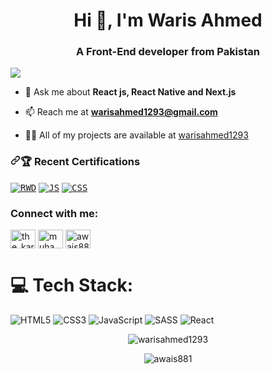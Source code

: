 <h1 align="center">Hi 👋, I'm Waris Ahmed</h1> 
 
<h3 align="center">A Front-End developer from Pakistan </h3>  

<a href="https://visitcount.itsvg.in">
  <img src="https://visitcount.itsvg.in/api?id=warisahmed1293&label=Profile%20Views&color=0&icon=5&pretty=false" />
</a>

  
 
- 💬 Ask me about **React js, React Native and Next.js**

- 📫 Reach me at **warisahmed1293@gmail.com**  

- 👨‍💻 All of my projects are available at [warisahmed1293](https://warisahmed1293.github.io)  

 <h3 dir="auto"><a id="user-content--recent-certifications" class="anchor" aria-hidden="true" tabindex="-1" href="#-recent-certifications"><svg class="octicon octicon-link" viewBox="0 0 16 16" version="1.1" width="16" height="16" aria-hidden="true"><path d="m7.775 3.275 1.25-1.25a3.5 3.5 0 1 1 4.95 4.95l-2.5 2.5a3.5 3.5 0 0 1-4.95 0 .751.751 0 0 1 .018-1.042.751.751 0 0 1 1.042-.018 1.998 1.998 0 0 0 2.83 0l2.5-2.5a2.002 2.002 0 0 0-2.83-2.83l-1.25 1.25a.751.751 0 0 1-1.042-.018.751.751 0 0 1-.018-1.042Zm-4.69 9.64a1.998 1.998 0 0 0 2.83 0l1.25-1.25a.751.751 0 0 1 1.042.018.751.751 0 0 1 .018 1.042l-1.25 1.25a3.5 3.5 0 1 1-4.95-4.95l2.5-2.5a3.5 3.5 0 0 1 4.95 0 .751.751 0 0 1-.018 1.042.751.751 0 0 1-1.042.018 1.998 1.998 0 0 0-2.83 0l-2.5 2.5a1.998 1.998 0 0 0 0 2.83Z"></path></svg></a>🏆 Recent Certifications</h3>

<p dir="auto"><kbd><a href="https://www.credly.com/badges/4987e4e4-b672-47b1-923d-2c4d9da25a6e" rel="nofollow"><img src="https://img.shields.io/badge/React_JS_Frontend_Dev-IBM_Certification-blue" alt="RWD" data-canonical-src="https://img.shields.io/badge/FreeCodeCamp_Responsive_Web_Design-0A0A23?logo=freecodecamp&amp;logoColor=white" style="max-width: 100%;"></a></kbd>
<kbd><a href="https://www.credly.com/badges/8b238ff3-3461-4e8c-9f1f-4037fda1fc3b" rel="nofollow"><img src="https://img.shields.io/badge/Python-IBM_Certification-blue" alt="JS" data-canonical-src="https://img.shields.io/badge/html_css_Javascript-IBM_Certification-blue" style="max-width: 100%;"></a></kbd>
<kbd><a href="https://www.credly.com/badges/90cd976f-8079-45b1-bfd7-1a43ce520e99" rel="nofollow"><img src="https://img.shields.io/badge/html_css_Javascript-IBM_Certification-blue" alt="CSS" data-canonical-src="[https://img.shields.io/badge/HTML%2C%20CSS%20and%20Javascript](https://img.shields.io/badge/html_css_Javascript-IBM_Certification-blue)" style="max-width: 100%;"></a></kbd></p>


<h3 align="left">Connect with me: </h3>
<p align="left"> 
<a href="https://twitter.com/warisahmed1293" target="blank"><img align="center" src="https://raw.githubusercontent.com/rahuldkjain/github-profile-readme-generator/master/src/images/icons/Social/twitter.svg" alt="the_karachities" height="30" width="40" /></a>
<a href="https://www.linkedin.com/in/warisahmed1293/" target="blank"><img align="center" src="https://raw.githubusercontent.com/rahuldkjain/github-profile-readme-generator/master/src/images/icons/Social/linked-in-alt.svg" alt="muhammad-awais-173424256" height="30" width="40" /></a>
<a href="https://instagram.com/iamwarisahmed" target="blank"><img align="center" src="https://raw.githubusercontent.com/rahuldkjain/github-profile-readme-generator/master/src/images/icons/Social/instagram.svg" alt="awais881" height="30" width="40" /></a>
</p>


# 💻 Tech Stack:
![HTML5](https://img.shields.io/badge/html5-%23E34F26.svg?style=for-the-badge&logo=html5&logoColor=white) ![CSS3](https://img.shields.io/badge/css3-%231572B6.svg?style=for-the-badge&logo=css3&logoColor=white) ![JavaScript](https://img.shields.io/badge/javascript-%23323330.svg?style=for-the-badge&logo=tailwind&logoColor=%23F7DF1E) ![SASS](https://img.shields.io/badge/SASS-hotpink.svg?style=for-the-badge&logo=SASS&logoColor=white) ![React](https://img.shields.io/badge/react-%2320232a.svg?style=for-the-badge&logo=react&logoColor=%2361DAFB)

<p align="center"> <img src=https://github-readme-stats.vercel.app/api?username=warisahmed1293&show_icons=true alt=warisahmed1293 /> </p>

<p align="center"><img align="center" src="https://github-readme-streak-stats.herokuapp.com/?user=warisahmed1293&" alt="awais881" /></p>

